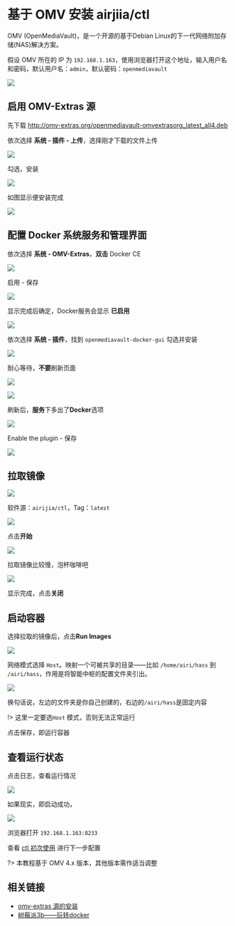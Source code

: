 # 基于 OMV 安装 airjiia/ctl 



OMV (OpenMediaVault)，是一个开源的基于Debian Linux的下一代网络附加存储(NAS)解决方案。

假设 OMV 所在的 IP 为 `192.168.1.163`，使用浏览器打开这个地址，输入用户名和密码，默认用户名：`admin`，默认密码：`openmediavault`

![](http://pic.airijia.com/doc/20181125123355.png)


## 启用 OMV-Extras 源

先下载 http://omv-extras.org/openmediavault-omvextrasorg_latest_all4.deb

依次选择 **系统 - 插件 - 上传**，选择刚才下载的文件上传

![](http://pic.airijia.com/doc/20181125130624.png)


勾选，安装

![](http://pic.airijia.com/doc/20181125130837.png)


如图显示便安装完成

![](http://pic.airijia.com/doc/20181125130957.png)



## 配置 Docker 系统服务和管理界面

依次选择 **系统 - OMV-Extras**，**双击** Docker CE

![](http://pic.airijia.com/doc/20181125131113.png)


启用 - 保存

![](http://pic.airijia.com/doc/20181125131305.png)


显示完成后确定，Docker服务会显示 **已启用**

![](http://pic.airijia.com/doc/20181125131403.png)



依次选择 **系统 - 插件**，找到 `openmediavault-docker-gui` 勾选并安装

![](http://pic.airijia.com/doc/20181125131635.png)



耐心等待，**不要**刷新页面

![](http://pic.airijia.com/doc/20181125132058.png)


![](http://pic.airijia.com/doc/20181125132217.png)


刷新后，**服务**下多出了**Docker**选项

![](http://pic.airijia.com/doc/20181125132410.png)

Enable the plugin - 保存

![](http://pic.airijia.com/doc/20181125132520.png)







## 拉取镜像

![](http://pic.airijia.com/doc/20181125132710.png)

软件源：`airijia/ctl`，Tag：`latest`


![](http://pic.airijia.com/doc/20181125132750.png)


点击**开始**

![](http://pic.airijia.com/doc/20181125132859.png)


拉取镜像比较慢，泡杯咖啡吧


![](http://pic.airijia.com/doc/20181125133225.png)


显示完成，点击**关闭**


## 启动容器


选择拉取的镜像后，点击**Run Images**

![](http://pic.airijia.com/doc/20181125134613.png)




网络模式选择 `Host`。映射一个可被共享的目录——比如 `/home/airi/hass` 到 `/airi/hass`，作用是将智能中枢的配置文件夹引出。


![](http://pic.airijia.com/doc/20181125134908.png)

换句话说，左边的文件夹是你自己创建的，右边的`/airi/hass`是固定内容

!> 这里一定要选`Host` 模式，否则无法正常运行

点击保存，即运行容器


## 查看运行状态


点击日志，查看运行情况


![](http://pic.airijia.com/doc/20181125135417.png)


如果现实，即启动成功，

![](http://pic.airijia.com/doc/20181125135325.png)


浏览器打开 `192.168.1.163:8233`


查看 [ctl 初次使用](ctl/init) 进行下一步配置


?> 本教程基于 OMV 4.x 版本，其他版本需作适当调整


## 相关链接


- [omv-extras 源的安装](https://www.openmediavault.cn/read-4.html)
- [树莓派3b——玩转docker](https://www.jianshu.com/p/21ecf7ce1ce9)



